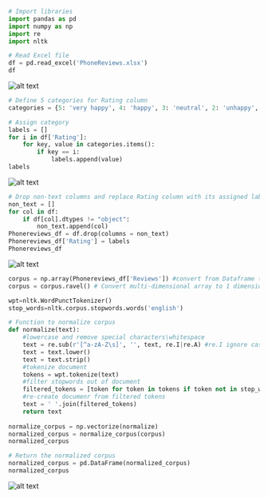 ```python
# Import libraries
import pandas as pd
import numpy as np
import re
import nltk

# Read Excel file
df = pd.read_excel('PhoneReviews.xlsx')
df
```
![alt text](https://github.com/emilyngx/SocialMedia_TextMining/blob/main/Normalize%20corpus%20using%20NLTK/images/0.png)
```python
# Define 5 categories for Rating column
categories = {5: 'very happy', 4: 'happy', 3: 'neutral', 2: 'unhappy', 1: 'very unhappy'}

# Assign category
labels = []
for i in df['Rating']:
    for key, value in categories.items():
        if key == i:
            labels.append(value)
labels
```
![alt text](https://github.com/emilyngx/SocialMedia_TextMining/blob/main/Normalize%20corpus%20using%20NLTK/images/1.png)
```python
# Drop non-text columns and replace Rating column with its assigned labels
non_text = []
for col in df:
    if df[col].dtypes != "object":
        non_text.append(col)
Phonereviews_df = df.drop(columns = non_text)
Phonereviews_df['Rating'] = labels
Phonereviews_df
```
![alt text](https://github.com/emilyngx/SocialMedia_TextMining/blob/main/Normalize%20corpus%20using%20NLTK/images/2.png)
```python
corpus = np.array(Phonereviews_df['Reviews']) #convert from Dataframe to array
corpus = corpus.ravel() # Convert multi-dimensional array to 1 dimension

wpt=nltk.WordPunctTokenizer()
stop_words=nltk.corpus.stopwords.words('english')

# Function to normalize corpus
def normalize(text):
    #lowercase and remove special characters\whitespace
    text = re.sub(r'[^a-zA-Z\s]', '', text, re.I|re.A) #re.I ignore case sensitive, ASCII-only matching
    text = text.lower()
    text = text.strip()
    #tokenize document
    tokens = wpt.tokenize(text)
    #filter stopwords out of document
    filtered_tokens = [token for token in tokens if token not in stop_words]
    #re-create documenr from filtered tokens
    text = ' '.join(filtered_tokens)
    return text
    
normalize_corpus = np.vectorize(normalize)
normalized_corpus = normalize_corpus(corpus)
normalized_corpus

# Return the normalized corpus
normalized_corpus = pd.DataFrame(normalized_corpus)
normalized_corpus
```
![alt text](https://github.com/emilyngx/SocialMedia_TextMining/blob/main/Normalize%20corpus%20using%20NLTK/images/3a.png)
